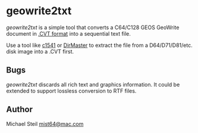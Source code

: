 # geowrite2txt

*geowrite2txt* is a simple tool that converts a C64/C128 GEOS GeoWrite document in [.CVT format](http://unusedino.de/ec64/technical/formats/cvt.html) into a sequential text file.

Use a tool like [c1541](http://vice-emu.sourceforge.net/vice_12.html) or [DirMaster](http://style64.org/dirmaster) to extract the file from a D64/D71/D81/etc. disk image into a .CVT first.

## Bugs

*geowrite2txt* discards all rich text and graphics information. It could be extended to support lossless conversion to RTF files.

## Author

Michael Steil <mist64@mac.com>
